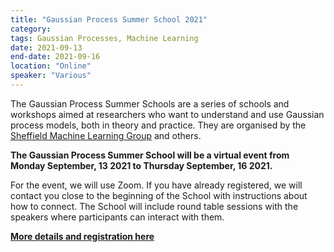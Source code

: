 ```yaml
---
title: "Gaussian Process Summer School 2021"
category:
tags: Gaussian Processes, Machine Learning
date: 2021-09-13
end-date: 2021-09-16
location: "Online"
speaker: "Various"
---
```


The Gaussian Process Summer Schools are a series of schools and workshops aimed at researchers who want to understand and use Gaussian process models, both in theory and practice. They are organised by the [Sheffield Machine Learning Group](https://www.sheffield.ac.uk/dcs/research/groups/machine-learning) and others.

**The Gaussian Process Summer School will be a virtual event from Monday September, 13 2021 to Thursday September, 16 2021.**

For the event, we will use Zoom. If you have already registered, we will contact you close to the beginning of the School with instructions about how to connect. The School will include round table sessions with the speakers where participants can interact with them.

**[More details and registration here](http://gpss.cc/gpss21/)**
